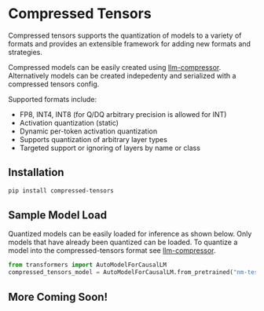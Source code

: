 <!--Copyright 2024 The HuggingFace Team. All rights reserved.

Licensed under the Apache License, Version 2.0 (the "License"); you may not use this file except in compliance with
the License. You may obtain a copy of the License at

http://www.apache.org/licenses/LICENSE-2.0

Unless required by applicable law or agreed to in writing, software distributed under the License is distributed on
an "AS IS" BASIS, WITHOUT WARRANTIES OR CONDITIONS OF ANY KIND, either express or implied. See the License for the
specific language governing permissions and limitations under the License.

⚠️ Note that this file is in Markdown but contain specific syntax for our doc-builder (similar to MDX) that may not be
rendered properly in your Markdown viewer.

-->

# Compressed Tensors

Compressed tensors supports the quantization of models to a variety of formats and provides an extensible
framework for adding new formats and strategies.

Compressed models can be easily created using [llm-compressor](https://github.com/vllm-project/llm-compressor).
Alternatively models can be created indepedenty and serialized with a compressed tensors config.

Supported formats include:

 - FP8, INT4, INT8 (for Q/DQ arbitrary precision is allowed for INT)
 - Activation quantization (static)
 - Dynamic per-token activation quantization
 - Supports quantization of arbitrary layer types
 - Targeted support or ignoring of layers by name or class

## Installation

```bash
pip install compressed-tensors
```


## Sample Model Load
Quantized models can be easily loaded for inference as shown below. Only models that 
have already been quantized can be loaded. To quantize a model into the compressed-tensors 
format see [llm-compressor](https://github.com/vllm-project/llm-compressor).

```python
from transformers import AutoModelForCausalLM
compressed_tensors_model = AutoModelForCausalLM.from_pretrained("nm-testing/tinyllama-oneshot-w4a16-group128-v3")
```


## More Coming Soon!
